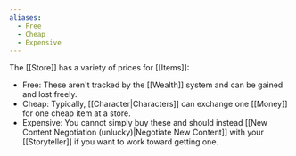 ```yaml
---
aliases:
  - Free
  - Cheap
  - Expensive
---
```

The [[Store]] has a variety of prices for [[Items]]:
- Free: These aren't tracked by the [[Wealth]] system and can be gained and lost freely.
- Cheap: Typically, [[Character|Characters]] can exchange one [[Money]] for one cheap item at a store.
- Expensive: You cannot simply buy these and should instead [[New Content Negotiation (unlucky)|Negotiate New Content]] with your [[Storyteller]] if you want to work toward getting one.